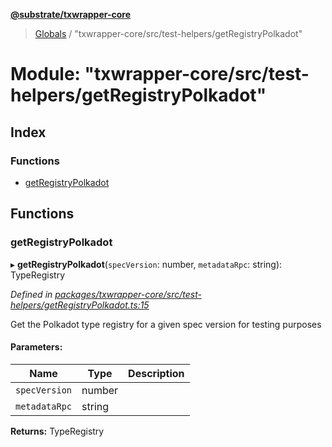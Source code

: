 **[@substrate/txwrapper-core](../README.md)**

> [Globals](../globals.md) / "txwrapper-core/src/test-helpers/getRegistryPolkadot"

# Module: "txwrapper-core/src/test-helpers/getRegistryPolkadot"

## Index

### Functions

* [getRegistryPolkadot](_txwrapper_core_src_test_helpers_getregistrypolkadot_.md#getregistrypolkadot)

## Functions

### getRegistryPolkadot

▸ **getRegistryPolkadot**(`specVersion`: number, `metadataRpc`: string): TypeRegistry

*Defined in [packages/txwrapper-core/src/test-helpers/getRegistryPolkadot.ts:15](https://github.com/paritytech/txwrapper-core/blob/33adddf/packages/txwrapper-core/src/test-helpers/getRegistryPolkadot.ts#L15)*

Get the Polkadot type registry for a given spec version for testing purposes

#### Parameters:

Name | Type | Description |
------ | ------ | ------ |
`specVersion` | number |  |
`metadataRpc` | string |   |

**Returns:** TypeRegistry
